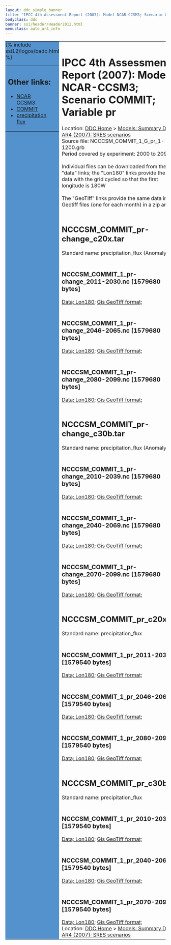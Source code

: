 ```yaml
---
layout: ddc_simple_banner
title: "IPCC 4th Assessment Report (2007): Model NCAR-CCSM3; Scenario COMMIT; Variable pr"
bodyclass: ddc
banner: ssi/header/Header2012.html
menuclass: auto_ar4_info
---
```



<table width="100%" border="0" cellspacing="0" cellpadding="0" style="border-collapse: collapse;">
<tr style="margin:0;padding:0;border:0;">
<td style="margin:0;padding:0;border:0;height:1pt;width:150pt;background:#5492CD;" valign="top" >

<div id="lh-col2" class="auto_ar4_info">
<table class="menumain" bgcolor="#5492CD" cellspacing="0" width="100%" border="0">
<tr><td>
<h2> Other links:</h2>
<ul>
<li><a href="/auto/ar4/model-NCAR-CCSM3.html">NCAR<br/>CCSM3</a></li>
<li><a href="/auto/ar4/scenario-COMMIT.html">COMMIT</a></li>
<li><a href="/auto/ar4/var-precipitation_flux.html">precipitation flux</a></li>
</ul>
</td></tr>
{% include ssi12/logos/badc.html %}
</table>
</div>
</td>
<td><h1>IPCC 4th Assessment Report (2007): Model NCAR-CCSM3; Scenario COMMIT; Variable pr</h1>

<!-- Breadcrumb1 -->
<div id="breadcrumb1" align="left">
Location: <a href="/index.html">DDC Home</a> > <a href="/sim/gcm_clim/">Models: Summary Data</a>
> <a href="/sim/gcm_clim/SRES_AR4/index.html">AR4 (2007): SRES scenarios</a>
</div>
<!-- End of Breadcrumb1 -->Source file: NCCCSM_COMMIT_1_G_pr_1-1200.grb
<br/>
Period covered by experiment: 2000 to 2099<br/>
<br/>Individual files can be downloaded from the "data" links; the "Lon180" links provide the same data
         with the grid cycled so that the first longitude is 180W<br/>
<br/>The "GeoTiff" links provide the same data in 12 Geotiff files (one for each month)
          in a zip archive<br/>
<br/><h2>NCCCSM_COMMIT_pr-change_c20x.tar</h2>
Standard name: precipitation_flux (Anomaly)<br>
<br/><h3>NCCCSM_COMMIT_1_pr-change_2011-2030.nc [1579680 bytes]</h3>
<a href="http://apps.ipcc-data.org/cgi-bin/downl/ar4_nc/pr/NCCCSM_COMMIT_1_pr-change_2011-2030.nc">Data; </a><a href="http://apps.ipcc-data.org/cgi-bin/downl/ar4_nc/pr/NCCCSM_COMMIT_1_pr-change_2011-2030.cyto180.nc"> Lon180</a>; <a href="/cgi-bin/downl/ar4_tif/pr/NCCCSM_COMMIT_1_pr-change_2011-2030.zip">Gis GeoTiff format; </a><br/>
<br/><h3>NCCCSM_COMMIT_1_pr-change_2046-2065.nc [1579680 bytes]</h3>
<a href="http://apps.ipcc-data.org/cgi-bin/downl/ar4_nc/pr/NCCCSM_COMMIT_1_pr-change_2046-2065.nc">Data; </a><a href="http://apps.ipcc-data.org/cgi-bin/downl/ar4_nc/pr/NCCCSM_COMMIT_1_pr-change_2046-2065.cyto180.nc"> Lon180</a>; <a href="/cgi-bin/downl/ar4_tif/pr/NCCCSM_COMMIT_1_pr-change_2046-2065.zip">Gis GeoTiff format; </a><br/>
<br/><h3>NCCCSM_COMMIT_1_pr-change_2080-2099.nc [1579680 bytes]</h3>
<a href="http://apps.ipcc-data.org/cgi-bin/downl/ar4_nc/pr/NCCCSM_COMMIT_1_pr-change_2080-2099.nc">Data; </a><a href="http://apps.ipcc-data.org/cgi-bin/downl/ar4_nc/pr/NCCCSM_COMMIT_1_pr-change_2080-2099.cyto180.nc"> Lon180</a>; <a href="/cgi-bin/downl/ar4_tif/pr/NCCCSM_COMMIT_1_pr-change_2080-2099.zip">Gis GeoTiff format; </a><br/>
<br/><h2>NCCCSM_COMMIT_pr-change_c30b.tar</h2>
Standard name: precipitation_flux (Anomaly)<br>
<br/><h3>NCCCSM_COMMIT_1_pr-change_2010-2039.nc [1579680 bytes]</h3>
<a href="http://apps.ipcc-data.org/cgi-bin/downl/ar4_nc/pr/NCCCSM_COMMIT_1_pr-change_2010-2039.nc">Data; </a><a href="http://apps.ipcc-data.org/cgi-bin/downl/ar4_nc/pr/NCCCSM_COMMIT_1_pr-change_2010-2039.cyto180.nc"> Lon180</a>; <a href="/cgi-bin/downl/ar4_tif/pr/NCCCSM_COMMIT_1_pr-change_2010-2039.zip">Gis GeoTiff format; </a><br/>
<br/><h3>NCCCSM_COMMIT_1_pr-change_2040-2069.nc [1579680 bytes]</h3>
<a href="http://apps.ipcc-data.org/cgi-bin/downl/ar4_nc/pr/NCCCSM_COMMIT_1_pr-change_2040-2069.nc">Data; </a><a href="http://apps.ipcc-data.org/cgi-bin/downl/ar4_nc/pr/NCCCSM_COMMIT_1_pr-change_2040-2069.cyto180.nc"> Lon180</a>; <a href="/cgi-bin/downl/ar4_tif/pr/NCCCSM_COMMIT_1_pr-change_2040-2069.zip">Gis GeoTiff format; </a><br/>
<br/><h3>NCCCSM_COMMIT_1_pr-change_2070-2099.nc [1579680 bytes]</h3>
<a href="http://apps.ipcc-data.org/cgi-bin/downl/ar4_nc/pr/NCCCSM_COMMIT_1_pr-change_2070-2099.nc">Data; </a><a href="http://apps.ipcc-data.org/cgi-bin/downl/ar4_nc/pr/NCCCSM_COMMIT_1_pr-change_2070-2099.cyto180.nc"> Lon180</a>; <a href="/cgi-bin/downl/ar4_tif/pr/NCCCSM_COMMIT_1_pr-change_2070-2099.zip">Gis GeoTiff format; </a><br/>
<br/><h2>NCCCSM_COMMIT_pr_c20x.tar</h2>
Standard name: precipitation_flux<br>
<br/><h3>NCCCSM_COMMIT_1_pr_2011-2030.nc [1579540 bytes]</h3>
<a href="http://apps.ipcc-data.org/cgi-bin/downl/ar4_nc/pr/NCCCSM_COMMIT_1_pr_2011-2030.nc">Data; </a><a href="http://apps.ipcc-data.org/cgi-bin/downl/ar4_nc/pr/NCCCSM_COMMIT_1_pr_2011-2030.cyto180.nc"> Lon180</a>; <a href="/cgi-bin/downl/ar4_tif/pr/NCCCSM_COMMIT_1_pr_2011-2030.zip">Gis GeoTiff format; </a><br/>
<br/><h3>NCCCSM_COMMIT_1_pr_2046-2065.nc [1579540 bytes]</h3>
<a href="http://apps.ipcc-data.org/cgi-bin/downl/ar4_nc/pr/NCCCSM_COMMIT_1_pr_2046-2065.nc">Data; </a><a href="http://apps.ipcc-data.org/cgi-bin/downl/ar4_nc/pr/NCCCSM_COMMIT_1_pr_2046-2065.cyto180.nc"> Lon180</a>; <a href="/cgi-bin/downl/ar4_tif/pr/NCCCSM_COMMIT_1_pr_2046-2065.zip">Gis GeoTiff format; </a><br/>
<br/><h3>NCCCSM_COMMIT_1_pr_2080-2099.nc [1579540 bytes]</h3>
<a href="http://apps.ipcc-data.org/cgi-bin/downl/ar4_nc/pr/NCCCSM_COMMIT_1_pr_2080-2099.nc">Data; </a><a href="http://apps.ipcc-data.org/cgi-bin/downl/ar4_nc/pr/NCCCSM_COMMIT_1_pr_2080-2099.cyto180.nc"> Lon180</a>; <a href="/cgi-bin/downl/ar4_tif/pr/NCCCSM_COMMIT_1_pr_2080-2099.zip">Gis GeoTiff format; </a><br/>
<br/><h2>NCCCSM_COMMIT_pr_c30b.tar</h2>
Standard name: precipitation_flux<br>
<br/><h3>NCCCSM_COMMIT_1_pr_2010-2039.nc [1579540 bytes]</h3>
<a href="http://apps.ipcc-data.org/cgi-bin/downl/ar4_nc/pr/NCCCSM_COMMIT_1_pr_2010-2039.nc">Data; </a><a href="http://apps.ipcc-data.org/cgi-bin/downl/ar4_nc/pr/NCCCSM_COMMIT_1_pr_2010-2039.cyto180.nc"> Lon180</a>; <a href="/cgi-bin/downl/ar4_tif/pr/NCCCSM_COMMIT_1_pr_2010-2039.zip">Gis GeoTiff format; </a><br/>
<br/><h3>NCCCSM_COMMIT_1_pr_2040-2069.nc [1579540 bytes]</h3>
<a href="http://apps.ipcc-data.org/cgi-bin/downl/ar4_nc/pr/NCCCSM_COMMIT_1_pr_2040-2069.nc">Data; </a><a href="http://apps.ipcc-data.org/cgi-bin/downl/ar4_nc/pr/NCCCSM_COMMIT_1_pr_2040-2069.cyto180.nc"> Lon180</a>; <a href="/cgi-bin/downl/ar4_tif/pr/NCCCSM_COMMIT_1_pr_2040-2069.zip">Gis GeoTiff format; </a><br/>
<br/><h3>NCCCSM_COMMIT_1_pr_2070-2099.nc [1579540 bytes]</h3>
<a href="http://apps.ipcc-data.org/cgi-bin/downl/ar4_nc/pr/NCCCSM_COMMIT_1_pr_2070-2099.nc">Data; </a><a href="http://apps.ipcc-data.org/cgi-bin/downl/ar4_nc/pr/NCCCSM_COMMIT_1_pr_2070-2099.cyto180.nc"> Lon180</a>; <a href="/cgi-bin/downl/ar4_tif/pr/NCCCSM_COMMIT_1_pr_2070-2099.zip">Gis GeoTiff format; </a><br/>
<!-- Breadcrumb2 -->
<div id="breadcrumb2" align="left">
Location: <a href="/index.html">DDC Home</a> > <a href="/sim/gcm_clim/">Models: Summary Data</a>
> <a href="/sim/gcm_clim/SRES_AR4/index.html">AR4 (2007): SRES scenarios</a>
</div>
<!-- End of Breadcrumb2 --></td></tr></table>

